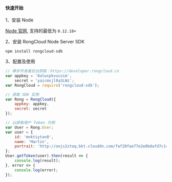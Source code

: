 #### 快速开始

1、安装 Node

[Node 官网](https://nodejs.org), 支持的最低为 `0.12.18+`

2、安装 RongCloud Node Server SDK

```
npm install rongcloud-sdk
```

3、配置及使用

```js
// 移步开发者后台获取：https://developer.rongcloud.cn
var appkey = '8alwspkvucoim', 
	secret = 'yaicmsjl0a3LWz';
var RongCloud = require('rongcloud-sdk');

// 获取 SDK 实例
var Rong = RongCloud({
	appkey: appkey,
	secret: secret
});

// 以获取用户 Token 为例
var User = Rong.User;
var user = {
	id: 'mnktiytan0',
	name: 'Martin',
	portrait: 'http://oojs2ztoq.bkt.clouddn.com/faf20fae77e2e0bdafd7c148e6193418.jpg'
};
User.getToken(user).then(result => {
	console.log(result);
}, error => { 
	console.log(error);
});
```
